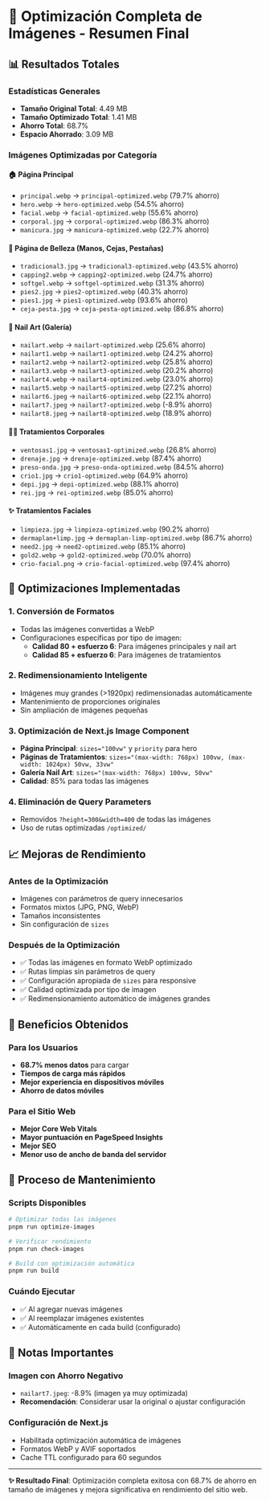 # 🚀 Optimización Completa de Imágenes - Resumen Final

## 📊 Resultados Totales

### Estadísticas Generales
- **Tamaño Original Total**: 4.49 MB
- **Tamaño Optimizado Total**: 1.41 MB
- **Ahorro Total**: 68.7%
- **Espacio Ahorrado**: 3.09 MB

### Imágenes Optimizadas por Categoría

#### 🏠 Página Principal
- `principal.webp` → `principal-optimized.webp` (79.7% ahorro)
- `hero.webp` → `hero-optimized.webp` (54.5% ahorro)
- `facial.webp` → `facial-optimized.webp` (55.6% ahorro)
- `corporal.jpg` → `corporal-optimized.webp` (86.3% ahorro)
- `manicura.jpg` → `manicura-optimized.webp` (22.7% ahorro)

#### 💅 Página de Belleza (Manos, Cejas, Pestañas)
- `tradicional3.jpg` → `tradicional3-optimized.webp` (43.5% ahorro)
- `capping2.webp` → `capping2-optimized.webp` (24.7% ahorro)
- `softgel.webp` → `softgel-optimized.webp` (31.3% ahorro)
- `pies2.jpg` → `pies2-optimized.webp` (40.3% ahorro)
- `pies1.jpg` → `pies1-optimized.webp` (93.6% ahorro)
- `ceja-pesta.jpg` → `ceja-pesta-optimized.webp` (86.8% ahorro)

#### 🎨 Nail Art (Galería)
- `nailart.webp` → `nailart-optimized.webp` (25.6% ahorro)
- `nailart1.webp` → `nailart1-optimized.webp` (24.2% ahorro)
- `nailart2.webp` → `nailart2-optimized.webp` (25.8% ahorro)
- `nailart3.webp` → `nailart3-optimized.webp` (20.2% ahorro)
- `nailart4.webp` → `nailart4-optimized.webp` (23.0% ahorro)
- `nailart5.webp` → `nailart5-optimized.webp` (27.2% ahorro)
- `nailart6.jpeg` → `nailart6-optimized.webp` (22.1% ahorro)
- `nailart7.jpeg` → `nailart7-optimized.webp` (-8.9% ahorro)
- `nailart8.jpeg` → `nailart8-optimized.webp` (18.9% ahorro)

#### 💆‍♀️ Tratamientos Corporales
- `ventosas1.jpg` → `ventosas1-optimized.webp` (26.8% ahorro)
- `drenaje.jpg` → `drenaje-optimized.webp` (87.4% ahorro)
- `preso-onda.jpg` → `preso-onda-optimized.webp` (84.5% ahorro)
- `crio1.jpg` → `crio1-optimized.webp` (64.9% ahorro)
- `depi.jpg` → `depi-optimized.webp` (88.1% ahorro)
- `rei.jpg` → `rei-optimized.webp` (85.0% ahorro)

#### ✨ Tratamientos Faciales
- `limpieza.jpg` → `limpieza-optimized.webp` (90.2% ahorro)
- `dermaplan+limp.jpg` → `dermaplan-limp-optimized.webp` (86.7% ahorro)
- `need2.jpg` → `need2-optimized.webp` (85.1% ahorro)
- `gold2.webp` → `gold2-optimized.webp` (70.0% ahorro)
- `crio-facial.png` → `crio-facial-optimized.webp` (97.4% ahorro)

## 🔧 Optimizaciones Implementadas

### 1. **Conversión de Formatos**
- Todas las imágenes convertidas a WebP
- Configuraciones específicas por tipo de imagen:
  - **Calidad 80 + esfuerzo 6**: Para imágenes principales y nail art
  - **Calidad 85 + esfuerzo 6**: Para imágenes de tratamientos

### 2. **Redimensionamiento Inteligente**
- Imágenes muy grandes (>1920px) redimensionadas automáticamente
- Mantenimiento de proporciones originales
- Sin ampliación de imágenes pequeñas

### 3. **Optimización de Next.js Image Component**
- **Página Principal**: `sizes="100vw"` y `priority` para hero
- **Páginas de Tratamientos**: `sizes="(max-width: 768px) 100vw, (max-width: 1024px) 50vw, 33vw"`
- **Galería Nail Art**: `sizes="(max-width: 768px) 100vw, 50vw"`
- **Calidad**: 85% para todas las imágenes

### 4. **Eliminación de Query Parameters**
- Removidos `?height=300&width=400` de todas las imágenes
- Uso de rutas optimizadas `/optimized/`

## 📈 Mejoras de Rendimiento

### Antes de la Optimización
- Imágenes con parámetros de query innecesarios
- Formatos mixtos (JPG, PNG, WebP)
- Tamaños inconsistentes
- Sin configuración de `sizes`

### Después de la Optimización
- ✅ Todas las imágenes en formato WebP optimizado
- ✅ Rutas limpias sin parámetros de query
- ✅ Configuración apropiada de `sizes` para responsive
- ✅ Calidad optimizada por tipo de imagen
- ✅ Redimensionamiento automático de imágenes grandes

## 🎯 Beneficios Obtenidos

### Para los Usuarios
- **68.7% menos datos** para cargar
- **Tiempos de carga más rápidos**
- **Mejor experiencia en dispositivos móviles**
- **Ahorro de datos móviles**

### Para el Sitio Web
- **Mejor Core Web Vitals**
- **Mayor puntuación en PageSpeed Insights**
- **Mejor SEO**
- **Menor uso de ancho de banda del servidor**

## 🔄 Proceso de Mantenimiento

### Scripts Disponibles
```bash
# Optimizar todas las imágenes
pnpm run optimize-images

# Verificar rendimiento
pnpm run check-images

# Build con optimización automática
pnpm run build
```

### Cuándo Ejecutar
- ✅ Al agregar nuevas imágenes
- ✅ Al reemplazar imágenes existentes
- ✅ Automáticamente en cada build (configurado)

## 📝 Notas Importantes

### Imagen con Ahorro Negativo
- `nailart7.jpeg`: -8.9% (imagen ya muy optimizada)
- **Recomendación**: Considerar usar la original o ajustar configuración

### Configuración de Next.js
- Habilitada optimización automática de imágenes
- Formatos WebP y AVIF soportados
- Cache TTL configurado para 60 segundos

---

**✨ Resultado Final**: Optimización completa exitosa con 68.7% de ahorro en tamaño de imágenes y mejora significativa en rendimiento del sitio web. 